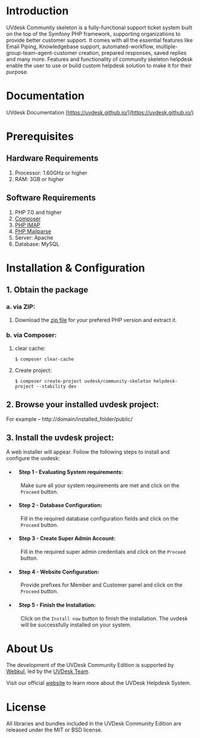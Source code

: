 # Introduction

UVdesk Community skeleton is a fully-functional support ticket system built on the top of the Symfony PHP framework, supporting organizations to provide better customer support.
It comes with all the essential features like Email Piping, Knowledgebase support, automated-workflow, multiple-group-team-agent-customer creation, prepared responses, saved replies and many more.
Features and functionality of community skeleton helpdesk enable the user to use or build custom helpdesk solution to make it for their purpose.

# Documentation

UVdesk Documentation [https://uvdesk.github.io/](https://uvdesk.github.io/)

# Prerequisites

## Hardware Requirements
1. Processor: 1.60GHz or higher
2. RAM: 3GB or higher

## Software Requirements
1. PHP 7.0 and higher
2. [Composer](https://getcomposer.org/)
3. [PHP IMAP](https://php.net/manual/en/book.imap.php)
4. [PHP Mailparse](https://php.net/manual/en/book.mailparse.php)
2. Server: Apache
3. Database: MySQL

# Installation & Configuration

## 1. Obtain the package
    
### a. via ZIP:

1. Download the [zip file](https://www.uvdesk.com/en/opensource/) for your prefered PHP version and extract it.

### b. via Composer:
    
1. clear cache:
    ```
    $ composer clear-cache
    ```

2. Create project: 
   ```
   $ composer create-project uvdesk/community-skeleton helpdesk-project --stability dev
   ```

## 2. Browse your installed uvdesk project:
For example – ht&#8203;tp://domain/installed_folder/public/

## 3. Install the uvdesk project:
A web installer will appear. Follow the following steps to install and configure the uvdesk:


- <h4 style="padding-left:10px">Step 1 - Evaluating System requirements:</h4>
    <p style="padding-left:15px">Make sure all your system requirements are met and click on the <code>Proceed</code> button.</p>  

- <h4 style="padding-left:10px">Step 2 - Database Configuration:</h4>
    <p style="padding-left:15px">Fill in the required database configuration fields and click on the <code>Proceed</code> button.</p>

- <h4 style="padding-left:10px">Step 3 - Create Super Admin Account:</h4>
    <p style="padding-left:15px">Fill in the required super admin credentials and click on the <code>Proceed</code> button.</p>

- <h4 style="padding-left:10px">Step 4 - Website Configuration:</h4>
    <p style="padding-left:15px">Provide prefixes for Member and Customer panel and click on the <code>Proceed</code> button.</p>

- <h4 style="padding-left:10px">Step 5 - Finish the Installation:</h4>
    <p style="padding-left:15px">Click on the <code>Install now</code> button to finish the installation. The uvdesk will be successfully installed on your system.</p>


# About Us
The development of the UVDesk Community Edition is supported by [Webkul][webkul], led by the [UVDesk Team](https://www.uvdesk.com/en/team/).

Visit our official [website][webkul] to learn more about the UVDesk Helpdesk System.


# License
All libraries and bundles included in the UVDesk Community Edition are released under the MIT or BSD license.

[webkul]: https://webkul.com/